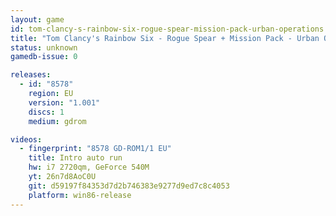 ```yaml
---
layout: game
id: tom-clancy-s-rainbow-six-rogue-spear-mission-pack-urban-operations
title: "Tom Clancy's Rainbow Six - Rogue Spear + Mission Pack - Urban Operations"
status: unknown
gamedb-issue: 0

releases:
  - id: "8578"
    region: EU
    version: "1.001"
    discs: 1
    medium: gdrom

videos:
  - fingerprint: "8578 GD-ROM1/1 EU"
    title: Intro auto run
    hw: i7 2720qm, GeForce 540M
    yt: 26n7d8AoC0U
    git: d59197f84353d7d2b746383e9277d9ed7c8c4053
    platform: win86-release
---
```

